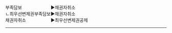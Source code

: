 ﻿<link rel="stylesheet" href="../_res/darkmode.css">

부족담보ㅤㅤㅤㅤㅤㅤㅤ▶<span class="t">채권자취소</span>  
ㄴ최우선변제권부족담보▶<span class="t">채권자취소</span>  
채권자취소ㅤㅤㅤㅤㅤㅤ▶<span class="r">최우선변제권공제</span>  

--- 


